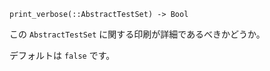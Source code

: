 ```
print_verbose(::AbstractTestSet) -> Bool
```

この `AbstractTestSet` に関する印刷が詳細であるべきかどうか。

デフォルトは `false` です。
